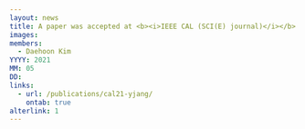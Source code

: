 ```yaml
---
layout: news
title: A paper was accepted at <b><i>IEEE CAL (SCI(E) journal)</i></b>.
images:
members:
  - Daehoon Kim
YYYY: 2021
MM: 05
DD: 
links:
  - url: /publications/cal21-yjang/
    ontab: true
alterlink: 1
---
```


